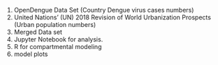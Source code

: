 1. OpenDengue Data Set (Country Dengue virus cases numbers)
2. United Nations’ (UN) 2018 Revision of World Urbanization Prospects (Urban population numbers)
3. Merged Data set
4. Jupyter Notebook for analysis.
5. R for compartmental modeling
6. model plots
